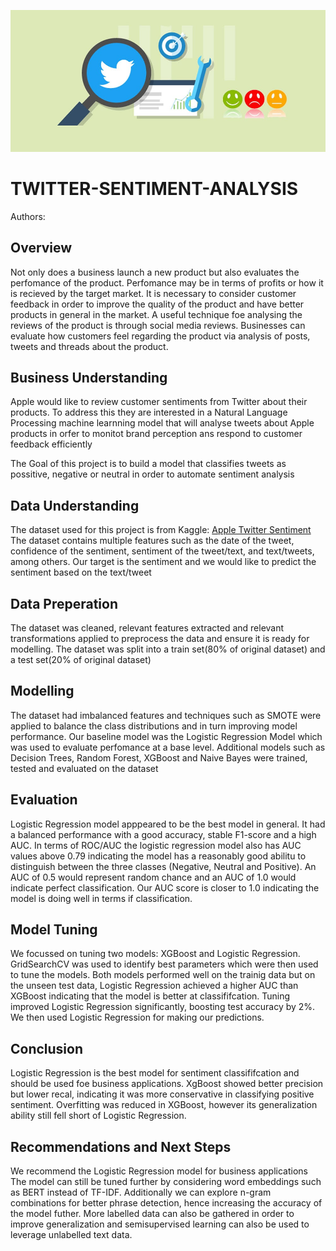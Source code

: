 ![Banner](image1.jpeg)

# TWITTER-SENTIMENT-ANALYSIS

Authors: 




## Overview
Not only does a business launch a new product but also evaluates the perfomance of the  product. Perfomance may be in terms of profits or how it is recieved by the target market. It is necessary to consider customer feedback in order to improve the quality of the product and have better products in general in the market. A useful technique foe analysing the reviews of the product is through social media reviews. Businesses can evaluate how customers feel regarding the product via analysis of posts, tweets and threads about the product.

## Business Understanding
Apple would like to review customer sentiments from Twitter about their products. To address this they are interested in a Natural Language Processing machine learnning model that will analyse tweets about Apple products in orfer to monitot brand perception ans respond to customer feedback efficiently

The Goal of this project is to build a model that classifies tweets as possitive, negative or neutral in order to automate sentiment analysis

## Data Understanding
The dataset used for this project is from Kaggle: [Apple Twitter Sentiment](https://www.kaggle.com/datasets/slythe/apple-twitter-sentiment-crowdflower)
The dataset contains multiple features such as the date of the tweet, confidence of the sentiment, sentiment of the tweet/text, and text/tweets, among others. Our target is the sentiment and we would like to predict the sentiment based on the text/tweet 

## Data Preperation
The dataset was cleaned, relevant features extracted and relevant transformations applied to preprocess the data and ensure it is ready for modelling.
The dataset was split into a train set(80% of original dataset) and a test set(20% of original dataset)

## Modelling
The dataset had imbalanced features and techniques such as SMOTE were applied to balance the class distributions and in turn improving model performance.
Our baseline model was the Logistic Regression Model which was used to evaluate perfomance at a base level. Additional models such as Decision Trees, Random Forest, XGBoost and Naive Bayes were trained, tested and evaluated on the dataset

## Evaluation 
Logistic Regression model apppeared to be the best model in general. It had a balanced performance with a good accuracy, stable F1-score and a high AUC.
In terms of ROC/AUC the logistic regression model also has AUC values above 0.79 indicating the model has a reasonably good abilitu to distinguish between the three classes (Negative, Neutral and Positive). An AUC of 0.5 would represent random chance and an AUC of 1.0 would indicate perfect classification. Our AUC score is closer to 1.0 indicating the model is doing well in terms if classification.

## Model Tuning
We focussed on tuning two models: XGBoost and Logistic Regression.
GridSearchCV was used to identify best parameters which were then used to tune the models.
Both models performed well on the trainig data but on the unseen test data, Logistic Regression achieved a higher AUC than XGBoost indicating that the model is better at classififcation.
Tuning improved Logistic Regression significantly, boosting test accuracy by 2%.
We then used Logistic Regression for making our predictions.

## Conclusion
Logistic Regression is the best model for sentiment classififcation and should be used foe business applications.
XgBoost showed better precision but lower recal, indicating it was more conservative in classifying positive sentiment.
Overfitting was reduced in XGBoost, however its generalization ability still fell short of Logistic Regression.

## Recommendations and Next Steps
We recommend the Logistic Regression model for business applications 
The model can still be tuned further by considering word embeddings such as BERT instead of TF-IDF. Additionally we can explore n-gram combinations for better phrase detection, hence increasing the accuracy of the model futher.
More labelled data can also be gathered in order to improve generalization and semisupervised learning can also be used to leverage unlabelled text data.
